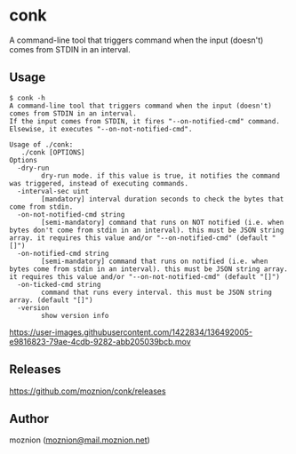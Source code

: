 # conk

A command-line tool that triggers command when the input (doesn't) comes from STDIN in an interval.

## Usage

```
$ conk -h
A command-line tool that triggers command when the input (doesn't) comes from STDIN in an interval.
If the input comes from STDIN, it fires "--on-notified-cmd" command. Elsewise, it executes "--on-not-notified-cmd".

Usage of ./conk:
   ./conk [OPTIONS]
Options
  -dry-run
        dry-run mode. if this value is true, it notifies the command was triggered, instead of executing commands.
  -interval-sec uint
        [mandatory] interval duration seconds to check the bytes that come from stdin.
  -on-not-notified-cmd string
        [semi-mandatory] command that runs on NOT notified (i.e. when bytes don't come from stdin in an interval). this must be JSON string array. it requires this value and/or "--on-notified-cmd" (default "[]")
  -on-notified-cmd string
        [semi-mandatory] command that runs on notified (i.e. when bytes come from stdin in an interval). this must be JSON string array. it requires this value and/or "--on-not-notified-cmd" (default "[]")
  -on-ticked-cmd string
        command that runs every interval. this must be JSON string array. (default "[]")
  -version
        show version info
```

https://user-images.githubusercontent.com/1422834/136492005-e9816823-79ae-4cdb-9282-abb205039bcb.mov

## Releases

https://github.com/moznion/conk/releases

## Author

moznion (<moznion@mail.moznion.net>)

